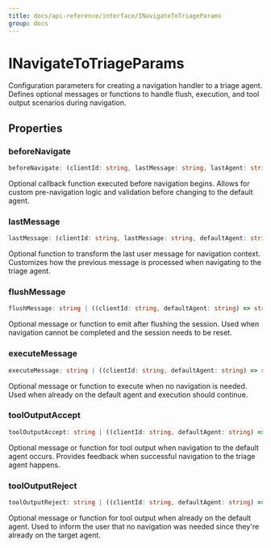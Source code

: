 ```yaml
---
title: docs/api-reference/interface/INavigateToTriageParams
group: docs
---
```


# INavigateToTriageParams

Configuration parameters for creating a navigation handler to a triage agent.
Defines optional messages or functions to handle flush, execution, and tool output scenarios during navigation.

## Properties

### beforeNavigate

```ts
beforeNavigate: (clientId: string, lastMessage: string, lastAgent: string, defaultAgent: string) => void | Promise<void>
```

Optional callback function executed before navigation begins.
Allows for custom pre-navigation logic and validation before changing to the default agent.

### lastMessage

```ts
lastMessage: (clientId: string, lastMessage: string, defaultAgent: string, lastAgent: string) => string | Promise<string>
```

Optional function to transform the last user message for navigation context.
Customizes how the previous message is processed when navigating to the triage agent.

### flushMessage

```ts
flushMessage: string | ((clientId: string, defaultAgent: string) => string | Promise<string>)
```

Optional message or function to emit after flushing the session.
Used when navigation cannot be completed and the session needs to be reset.

### executeMessage

```ts
executeMessage: string | ((clientId: string, defaultAgent: string) => string | Promise<string>)
```

Optional message or function to execute when no navigation is needed.
Used when already on the default agent and execution should continue.

### toolOutputAccept

```ts
toolOutputAccept: string | ((clientId: string, defaultAgent: string) => string | Promise<string>)
```

Optional message or function for tool output when navigation to the default agent occurs.
Provides feedback when successful navigation to the triage agent happens.

### toolOutputReject

```ts
toolOutputReject: string | ((clientId: string, defaultAgent: string) => string | Promise<string>)
```

Optional message or function for tool output when already on the default agent.
Used to inform the user that no navigation was needed since they're already on the target agent.
